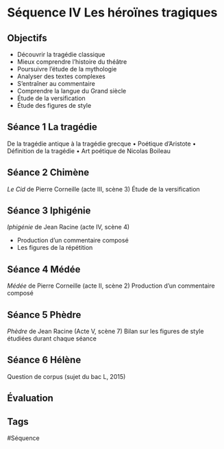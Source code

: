 # Séquence IV Les héroïnes tragiques

## Objectifs

- Découvrir la tragédie classique
- Mieux comprendre l’histoire du théâtre
- Poursuivre l’étude de la mythologie
- Analyser des textes complexes
- S’entraîner au commentaire
- Comprendre la langue du Grand siècle
- Étude de la versification
- Étude des figures de style

## Séance 1 La tragédie
De la tragédie antique à la tragédie grecque
• Poétique d’Aristote
• Définition de la tragédie
• Art poétique de Nicolas Boileau

## Séance 2 Chimène
*Le Cid* de Pierre Corneille (acte III, scène 3)
Étude de la versification

## Séance 3 Iphigénie
*Iphigénie* de Jean Racine (acte IV, scène 4)
- Production d’un commentaire composé
- Les figures de la répétition

## Séance 4 Médée
*Médée* de Pierre Corneille (acte II, scène 2)
Production d’un commentaire composé

## Séance 5 Phèdre
*Phèdre* de Jean Racine (Acte V, scène 7)
Bilan sur les figures de style étudiées durant chaque séance

## Séance 6 Hélène
Question de corpus (sujet du bac L, 2015)

## Évaluation 

## Tags

#Séquence
